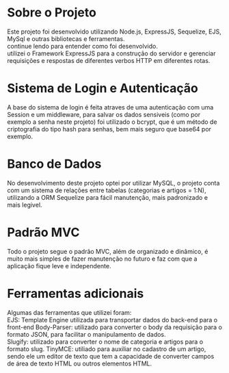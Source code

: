 <h1> Sobre o Projeto </h1>
Este projeto foi desenvolvido utilizando Node.js, ExpressJS, Sequelize, EJS, MySql e outras bibliotecas e ferramentas. <br>continue lendo para entender como foi desenvolvido.
<br>
utilizei o Framework ExpressJS para a construção do servidor e gerenciar requisições e respostas de diferentes verbos HTTP em diferentes rotas.

<h1> Sistema de Login e Autenticação </h1>
A base do sistema de login é feita atraves de uma autenticação com uma Session e um middleware, para salvar os dados sensiveis (como por exemplo a senha neste projeto) foi utilizado o bcrypt, que é um método de criptografia do tipo hash para senhas, bem mais seguro que base64 por exemplo.

<h1> Banco de Dados </h1> 
No desenvolvimento deste projeto optei por utilizar MySQL, o projeto conta com um sistema de relações entre tabelas (categorias e artigos = 1:N), utilizando a ORM Sequelize para fácil manutenção, mais padronizado e mais legivel.

<h1> Padrão MVC </h1>
Todo o projeto segue o padrão MVC, além de organizado e dinâmico, é muito mais simples de fazer manutenção no futuro e faz com que a aplicação fique leve e independente.

<h1> Ferramentas adicionais </h1>
Algumas das ferramentas que utilizei foram: <br>
EJS: Template Engine utilizada para transportar dados do back-end para o front-end
Body-Parser: utilizado para converter o body da requisição para o formato JSON, para facilitar o manipulamento de dados. <br>
Slugify: utilizado para converter o nome de categoria e artigos para o formato slug.
TinyMCE: utiliado para auxiliar no cadastro de um artigo, sendo ele um editor de texto que tem a capacidade de converter campos de área de texto HTML ou outros elementos HTML.
